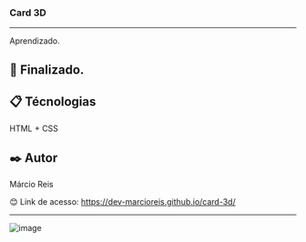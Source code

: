 ### Card 3D

---

Aprendizado.

## 🚀 Finalizado.

## 📋 Técnologias
HTML + CSS

## ✒️ Autor
Márcio Reis

😊 Link de acesso: https://dev-marcioreis.github.io/card-3d/

---
![image](https://user-images.githubusercontent.com/122680054/212474438-0c91f3f5-1d2d-4afa-be84-ba3b13ea19bb.png)
